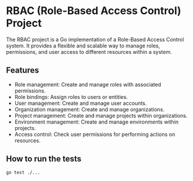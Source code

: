 # RBAC (Role-Based Access Control) Project

The RBAC project is a Go implementation of a Role-Based Access Control system. It provides a flexible and scalable way to manage roles, permissions, and user access to different resources within a system.

## Features

- Role management: Create and manage roles with associated permissions.
- Role bindings: Assign roles to users or entities.
- User management: Create and manage user accounts.
- Organization management: Create and manage organizations.
- Project management: Create and manage projects within organizations.
- Environment management: Create and manage environments within projects.
- Access control: Check user permissions for performing actions on resources.

## How to run the tests

```sh
go test ./...
```
